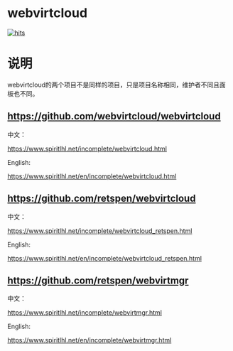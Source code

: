 # webvirtcloud

[![hits](https://hits.spiritlhl.net/webvirtcloud.svg?action=hit&title=hits&title_bg=%23555555&count_bg=%233aebee&edge_flat=false)](https://hits.spiritlhl.net)

# 说明

webvirtcloud的两个项目不是同样的项目，只是项目名称相同，维护者不同且面板也不同。

## https://github.com/webvirtcloud/webvirtcloud

中文：

https://www.spiritlhl.net/incomplete/webvirtcloud.html

English:

https://www.spiritlhl.net/en/incomplete/webvirtcloud.html

## https://github.com/retspen/webvirtcloud

中文：

https://www.spiritlhl.net/incomplete/webvirtcloud_retspen.html

English:

https://www.spiritlhl.net/en/incomplete/webvirtcloud_retspen.html

## https://github.com/retspen/webvirtmgr

中文：

https://www.spiritlhl.net/incomplete/webvirtmgr.html

English:

https://www.spiritlhl.net/en/incomplete/webvirtmgr.html
